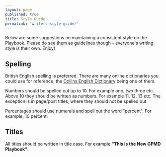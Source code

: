 ```yaml
---
layout: page
published: true
title: Style Guide
permalink: "writers-style-guide/"
---
```


Below are some suggestions on maintaining a consistent style on the Playbook. Please do see them as guidelines though – everyone's writing style is their own. Enjoy!

## Spelling

British English spelling is preferred. There are many online dictionaries you could use for reference, the [Collins English Dictionary](http://www.collinsdictionary.com/ "Collins English Dictionary") being one of them.

Numbers should be spelled out up to 10. For example one, two three etc. Above 10 they should be written as numbers. For example 11, 12, 13 etc. The exception is in page/post titles, where they should not be spelled out.

Percentages should use numerals and spell out the word "percent". For example, 10 percent.

## Titles

All titles should be written in title case. For example **"This is the New GPMD Playbook"**.